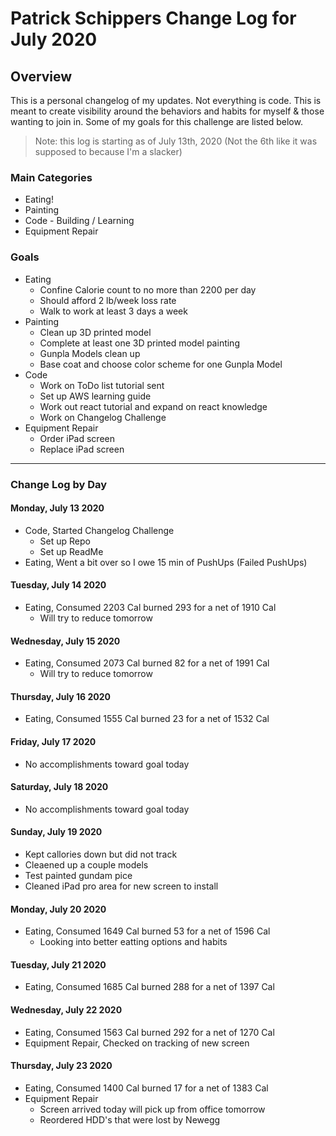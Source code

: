 # Patrick Schippers Change Log for July 2020

## Overview
This is a personal changelog of my updates. Not everything is code. This is meant to create visibility around the behaviors and habits for myself & those wanting to join in. Some of my goals for this challenge are listed below.

> Note: this log is starting as of July 13th, 2020 (Not the 6th like it was supposed to because I'm a slacker)

### Main Categories
- Eating!
- Painting
- Code - Building / Learning
- Equipment Repair

### Goals
- Eating
  - Confine Calorie count to no more than 2200 per day
  - Should afford 2 lb/week loss rate
  - Walk to work at least 3 days a week
- Painting
  - Clean up 3D printed model
  - Complete at least one 3D printed model painting
  - Gunpla Models clean up
  - Base coat and choose color scheme for one Gunpla Model
- Code
  - Work on ToDo list tutorial sent
  - Set up AWS learning guide
  - Work out react tutorial and expand on react knowledge
  - Work on Changelog Challenge
- Equipment Repair
  - Order iPad screen
  - Replace iPad screen

---

### Change Log by Day

#### Monday, July 13 2020
- Code, Started Changelog Challenge
  - Set up Repo
  - Set up ReadMe
- Eating, Went a bit over so I owe 15 min of PushUps (Failed PushUps)

#### Tuesday, July 14 2020
- Eating, Consumed 2203 Cal burned 293 for a net of 1910 Cal 
  - Will try to reduce tomorrow
  
#### Wednesday, July 15 2020
- Eating, Consumed 2073 Cal burned 82 for a net of 1991 Cal 
  - Will try to reduce tomorrow
  
#### Thursday, July 16 2020
- Eating, Consumed 1555 Cal burned 23 for a net of 1532 Cal 
  
#### Friday, July 17 2020
- No accomplishments toward goal today

#### Saturday, July 18 2020 
- No accomplishments toward goal today

#### Sunday, July 19 2020
- Kept callories down but did not track
- Cleaened up a couple models
- Test painted gundam pice
- Cleaned iPad pro area for new screen to install

#### Monday, July 20 2020
- Eating, Consumed 1649 Cal burned 53 for a net of 1596 Cal
  - Looking into better eatting options and habits
  
#### Tuesday, July 21 2020
- Eating, Consumed 1685 Cal burned 288 for a net of 1397 Cal

#### Wednesday, July 22 2020
- Eating, Consumed 1563 Cal burned 292 for a net of 1270 Cal
- Equipment Repair, Checked on tracking of new screen

#### Thursday, July 23 2020
- Eating, Consumed 1400 Cal burned 17 for a net of 1383 Cal
- Equipment Repair
  - Screen arrived today will pick up from office tomorrow
  - Reordered HDD's that were lost by Newegg
